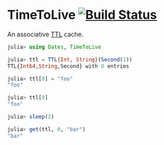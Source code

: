 # TimeToLive [![Build Status](https://travis-ci.com/christopher-dG/TimeToLive.jl.svg?branch=master)](https://travis-ci.com/christopher-dG/TimeToLive.jl)

An associative [TTL](https://en.wikipedia.org/wiki/Time_to_live) cache.

```julia
julia> using Dates, TimeToLive

julia> ttl = TTL{Int, String}(Second(1))
TTL{Int64,String,Second} with 0 entries

julia> ttl[0] = "foo"
"foo"

julia> ttl[0]
"foo"

julia> sleep(2)

julia> get(ttl, 0, "bar")
"bar"
```
